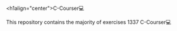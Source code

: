 <h1align="center">C-Courser💻</h1> 

<p>This repository contains the majority of exercises 1337 C-Courser💻</p>